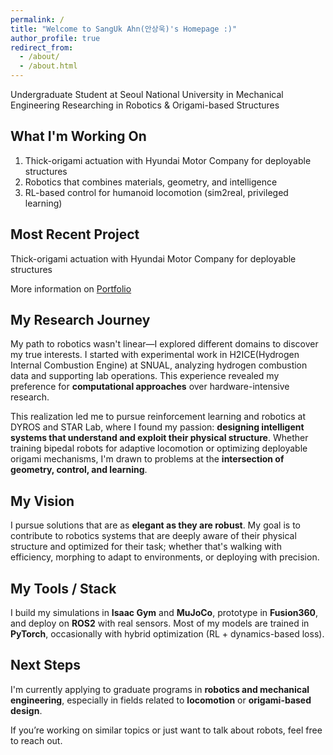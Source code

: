 ```yaml
---
permalink: /
title: "Welcome to SangUk Ahn(안상욱)'s Homepage :)"
author_profile: true
redirect_from: 
  - /about/
  - /about.html
---
```

Undergraduate Student at Seoul National University in Mechanical Engineering
Researching in Robotics & Origami-based Structures

What I'm Working On
------
1. Thick-origami actuation with Hyundai Motor Company for deployable structures
1. Robotics that combines materials, geometry, and intelligence
1. RL-based control for humanoid locomotion (sim2real, privileged learning)

Most Recent Project
------

Thick-origami actuation with Hyundai Motor Company for deployable structures

More information on [Portfolio](https://toddjrdl.github.io/portfolio/)

My Research Journey
------
My path to robotics wasn't linear—I explored different domains to discover my true interests. I started with experimental work in H2ICE(Hydrogen Internal Combustion Engine) at SNUAL, analyzing hydrogen combustion data and supporting lab operations. This experience revealed my preference for **computational approaches** over hardware-intensive research.

This realization led me to pursue reinforcement learning and robotics at DYROS and STAR Lab, where I found my passion: **designing intelligent systems that understand and exploit their physical structure**. Whether training bipedal robots for adaptive locomotion or optimizing deployable origami mechanisms, I'm drawn to problems at the **intersection of geometry, control, and learning**.


My Vision
------
I pursue solutions that are as **elegant as they are robust**. My goal is to contribute to robotics systems that are deeply aware of their physical structure and optimized for their task; whether that's walking with efficiency, morphing to adapt to environments, or deploying with precision.

My Tools / Stack
------
I build my simulations in **Isaac Gym** and **MuJoCo**, prototype in **Fusion360**, and deploy on **ROS2** with real sensors. Most of my models are trained in **PyTorch**, occasionally with hybrid optimization (RL + dynamics-based loss).

Next Steps
------
I'm currently applying to graduate programs in **robotics and mechanical engineering**, especially in fields related to **locomotion** or **origami-based design**.

If you’re working on similar topics or just want to talk about robots, feel free to reach out.
